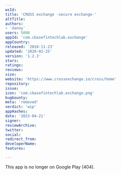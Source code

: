 ```yaml
---
wsId: 
title: 'CROSS exchange -secure exchange-'
altTitle: 
authors:
- 'danny'
users: 5000
appId: 'com.cbasefintechlab.exchange'
appCountry: 
released: '2018-11-23'
updated: '2020-02-25'
version: '1.2.3'
stars: 
ratings: 
reviews: 
size: 
website: 'https://www.crossexchange.io/cross/home'
repository: 
issue: 
icon: 'com.cbasefintechlab.exchange.png'
bugbounty: 
meta: 'removed'
verdict: 'wip'
appHashes: 
date: '2023-04-21'
signer: 
reviewArchive: 
twitter: 
social: 
redirect_from: 
developerName: 
features: 

---
```


This app is no longer on Google Play (404).
